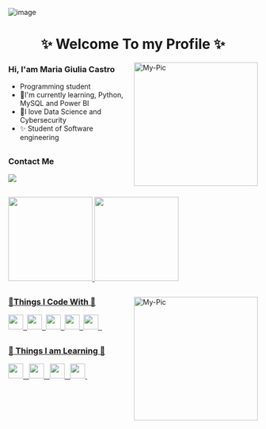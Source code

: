 ![image](https://github.com/GiuliaCastroo/GiuliaCastroo/assets/86813022/e2e6e996-346c-4897-901e-117dd80aae2d)
<h1 align="center"> ✨ Welcome To my Profile ✨</h1>

 <img align="right" alt="My-Pic" height="250"  src="https://media.giphy.com/media/Basrh159dGwKY/giphy.gif">

<h3> Hi, I'am Maria Giulia Castro </h3>
  
  - Programming student
  - 🤖I'm currently learning, Python, MySQL and Power BI
  - 👾I love Data Science and Cybersecurity
  - ✨ Student of Software engineering 
 
##
<h3 id="social">Contact Me</h3>
<div>
 
  <a href="https://www.linkedin.com/in/maria-giulia-castro-49485a1b3/" target="_blank"><img src="https://img.shields.io/badge/-LinkedIn-%230077B5?style=for-the-badge&logo=linkedin&logoColor=white" target="_blank"></a> 
   
 

   
  </div>
  
##




  <a href="https://github.com/GiuliaCastroo">
  <img height="170em" src="https://github-readme-stats.vercel.app/api?username=GiuliaCastroo&show_icons=true&theme=radical&include_all_commits=true&count_private=true"/>
  <img height="170em" src="https://github-readme-stats.vercel.app/api/top-langs/?username=GiuliaCastroo&layout=compact&langs_count=7&theme=radical"/> </h4>
               
 ##
  <img align="right" alt="My-Pic" height="250"  src="https://media.giphy.com/media/TLOl2tSYNSZM0KnpcE/giphy.gif">
 <h3> 🌠Things I Code With 🌠</h3>

<span><img src="https://cdn.jsdelivr.net/gh/devicons/devicon@latest/icons/html5/html5-plain.svg" width="30px"></span>&nbsp;
<span><img src="https://cdn.jsdelivr.net/gh/devicons/devicon@latest/icons/css3/css3-plain.svg" width="30px"></span>&nbsp;
<span><img src="https://cdn.jsdelivr.net/gh/devicons/devicon@latest/icons/javascript/javascript-original.svg" width="30px"></span>&nbsp;
<span><img src="https://cdn.jsdelivr.net/gh/devicons/devicon@latest/icons/git/git-original.svg" width="30px"></span>&nbsp;
<span> <img src="https://cdn.jsdelivr.net/gh/devicons/devicon@latest/icons/mysql/mysql-original.svg" width="30px"> </span>&nbsp;
         
  
 
</div>

##
<h3> 🚀 Things I am Learning 🚀</h3>


<span> <img src="https://cdn.jsdelivr.net/gh/devicons/devicon/icons/pandas/pandas-original.svg" width="30px"> </span>&nbsp;
<span> <img src="https://cdn.jsdelivr.net/gh/devicons/devicon/icons/python/python-original.svg" width="30px"> </span>&nbsp;
<span> <img src="https://img.icons8.com/?size=100&id=qYfwpsRXEcpc&format=png&color=000000" width="30px"> </span>&nbsp;
<span><img src="https://cdn.jsdelivr.net/gh/devicons/devicon@latest/icons/nodejs/nodejs-plain.svg" width="30px"></span>&nbsp;

 ##
    
  </div>
  
  
  
  
 
  
  
  
  
  
  
  
  
  
  
  
  
  
  
